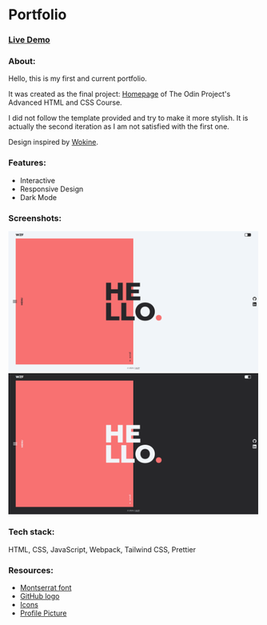 # Portfolio

### [Live Demo](https://woonzf.github.io/portfolio/)

### About:

Hello, this is my first and current portfolio.

It was created as the final project: [Homepage](https://www.theodinproject.com/lessons/node-path-advanced-html-and-css-homepage) of The Odin Project's Advanced HTML and CSS Course.

I did not follow the template provided and try to make it more stylish. It is actually the second iteration as I am not satisfied with the first one.

Design inspired by [Wokine](https://www.awwwards.com/sites/wokine).

### Features:

- Interactive
- Responsive Design
- Dark Mode

### Screenshots:

<img src="./src/img/projects/portfolio.png" width="500">

<img src="./src/img/projects/portfolio-d.png" width="500">

### Tech stack:

HTML, CSS, JavaScript, Webpack, Tailwind CSS, Prettier

### Resources:

- [Montserrat font](https://fonts.google.com/specimen/Montserrat)
- [GitHub logo](https://github.com/logos)
- [Icons](https://pictogrammers.com/library/mdi/)
- [Profile Picture](https://www.pexels.com/photo/man-sitting-on-bench-1666779/)
